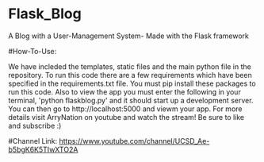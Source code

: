 # Flask_Blog
A Blog with a User-Management System- Made with the Flask framework

#How-To-Use:

We have incleded the templates, static files and the main python file in the repository. To run this code there are a few requirements which have been specified in the requirements.txt file. You must pip install these packages to run this code. Also to view the app you must enter the following in your terminal, 'python flaskblog.py' and it should start up a development server. You can then go to http://localhost:5000 and viewm your app. For more details visit ArryNation on youtube and watch the stream! Be sure to like and subscribe :) 

#Channel Link: https://www.youtube.com/channel/UCSD_Ae-b5bgK6K5TIwXTO2A
